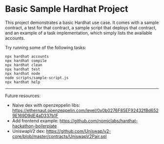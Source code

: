 # Basic Sample Hardhat Project

This project demonstrates a basic Hardhat use case. It comes with a sample contract, a test for that contract, a sample script that deploys that contract, and an example of a task implementation, which simply lists the available accounts.

Try running some of the following tasks:

```shell
npx hardhat accounts
npx hardhat compile
npx hardhat clean
npx hardhat test
npx hardhat node
node scripts/sample-script.js
npx hardhat help
```


---

Future resources:
- Naive dex with openzeppelin libs: https://ethernaut.openzeppelin.com/level/0x0b0276F85EF92432fBd6529E169D9dE4aD337b1F
- Add frontend example: https://github.com/nomiclabs/hardhat-hackathon-boilerplate
- UniswapV2 dex: https://github.com/Uniswap/v2-core/blob/master/contracts/UniswapV2Pair.sol

